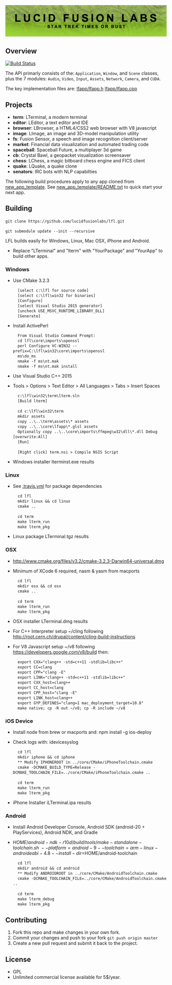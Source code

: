 ![lfl](assets/lfl.png)

## Overview

[![Build Status](https://travis-ci.org/LucidFusionLabs/core.svg?branch=master)](https://travis-ci.org/LucidFusionLabs/core)

The API primarly consists of the: `Application`, `Window`, and `Scene` classes,
plus the 7 modules: `Audio`, `Video`, `Input`, `Assets`, `Network`, `Camera`,
and `CUDA`.

The key implementation files are:
[lfapp/lfapp.h](lfapp/lfapp.h)
[lfapp/lfapp.cpp](lfapp/lfapp.cpp)

## Projects

* **term**:         LTerminal, a modern terminal
* **editor**:       LEditor, a text editor and IDE
* **browser**:      LBrowser, a HTML4/CSS2 web browser with V8 javascript
* **image**:        LImage, an image and 3D-model manipulation utility
* **fs**:           Fusion Sensor, a speech and image recognition client/server
* **market**:       Financial data visualization and automated trading code
* **spaceball**:    Spaceball Future, a multiplayer 3d game
* **cb**:           Crystal Bawl, a geopacket visualization screensaver
* **chess**:        LChess, a magic bitboard chess engine and FICS client
* **quake**:        LQuake, a quake clone
* **senators**:     IRC bots with NLP capabilties

The following build procedures apply to any app cloned from [new_app_template](new_app_template).
See [new_app_template/README.txt](new_app_template/README.txt) to quick start your next app.

## Building

`git clone https://github.com/lucidfusionlabs/lfl.git`

`git submodule update --init --recursive`

LFL builds easily for Windows, Linux, Mac OSX, iPhone and Android.

* Replace "LTerminal" and "lterm" with "YourPackage" and "YourApp" to build other apps.

### Windows

* Use CMake 3.2.3

        [select c:\lfl for source code]
        [select c:\lfl\win32 for binaries]
        [Configure]
        [select Visual Studio 2015 generator]
        [uncheck USE_MSVC_RUNTIME_LIBRARY_DLL]
        [Generate]

* Install ActivePerl

        From Visual Studio Command Prompt:
        cd lfl\core\imports\openssl
        perl Configure VC-WIN32 --prefix=C:\lfl\win32\core\imports\openssl
        ms\do_ms
        nmake -f ms\nt.mak 
        nmake -f ms\nt.mak install

* Use Visual Studio C++ 2015
* Tools > Options > Text Editor > All Languages > Tabs > Insert Spaces

        c:\lfl\win32\term\lterm.sln
        [Build lterm]

        cd c:\lfl\win32\term
        mkdir assets
        copy ..\..\term\assets\* assets
        copy ..\..\core\lfapp\*.glsl assets
        Optionally copy ..\..\core\imports\ffmpeg\w32\dll\*.dll Debug [overwrite:All]
        [Run]

        [Right click] term.nsi > Compile NSIS Script

* Windows installer lterminst.exe results

### Linux

* See [.travis.yml](.travis.yml) for package dependencies

        cd lfl
        mkdir linux && cd linux
        cmake ..

        cd term
        make lterm_run
        make lterm_pkg

* Linux package LTerminal.tgz results

### OSX

* http://www.cmake.org/files/v3.2/cmake-3.2.3-Darwin64-universal.dmg
* Minimum of XCode 6 required, nasm & yasm from macports

        cd lfl
        mkdir osx && cd osx
        cmake ..

        cd term
        make lterm_run
        make lterm_pkg

* OSX installer LTerminal.dmg results
* For C++ Interpreter setup ~/cling following http://root.cern.ch/drupal/content/cling-build-instructions
* For V8 Javascript setup ~/v8 following https://developers.google.com/v8/build then:

        export CXX="clang++ -std=c++11 -stdlib=libc++"
        export CC=clang
        export CPP="clang -E"
        export LINK="clang++ -std=c++11 -stdlib=libc++"
        export CXX_host=clang++
        export CC_host=clang
        export CPP_host="clang -E"
        export LINK_host=clang++
        export GYP_DEFINES="clang=1 mac_deployment_target=10.8"
        make native; cp -R out ~/v8; cp -R include ~/v8

### iOS Device

* Install node from brew or macports and: npm install -g ios-deploy
* Check logs with: idevicesyslog

        cd lfl
        mkdir iphone && cd iphone
        ** Modify IPHONEROOT in ../core/CMake/iPhoneToolchain.cmake
        cmake -DCMAKE_BUILD_TYPE=Release -DCMAKE_TOOLCHAIN_FILE=../core/CMake/iPhoneToolchain.cmake ..

        cd term
        make lterm_run
        make lterm_pkg

* iPhone Installer iLTerminal.ipa results

### Android

* Install Android Developer Console, Android SDK (android-20 + PlayServices),
  Android NDK, and Gradle

* $HOME/android-ndk-r10d/build/tools/make-standalone-toolchain.sh \
  --platform=android-9 --toolchain=arm-linux-androideabi-4.8 --install-dir=$HOME/android-toolchain

        cd lfl
        mkdir android && cd android
        ** Modify ANDROIDROOT in ../core/CMake/AndroidToolchain.cmake
        cmake -DCMAKE_TOOLCHAIN_FILE=../core/CMake/AndroidToolchain.cmake ..

        cd term
        make lterm_debug
        make lterm_pkg

## Contributing

1. Fork this repo and make changes in your own fork.
2. Commit your changes and push to your fork `git push origin master`
3. Create a new pull request and submit it back to the project.

## License

* GPL
* Unlimited commercial license available for 5$/year.

